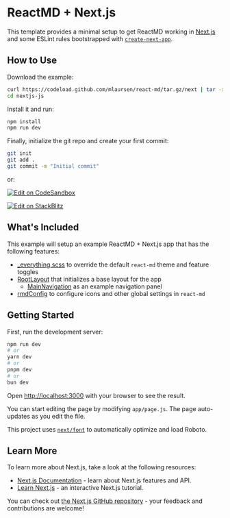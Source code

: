 # ReactMD + Next.js

This template provides a minimal setup to get ReactMD working in
[Next.js](https://nextjs.org) and some ESLint rules bootstrapped with
[`create-next-app`](https://nextjs.org/docs/app/api-reference/cli/create-next-app).

## How to Use

Download the example:

```bash
curl https://codeload.github.com/mlaursen/react-md/tar.gz/next | tar -xz --strip=2 react-md-next/examples/nextjs-js
cd nextjs-js
```

Install it and run:

```sh
npm install
npm run dev
```

Finally, initialize the git repo and create your first commit:

```sh
git init
git add .
git commit -m "Initial commit"
```

or:

[![Edit on CodeSandbox](https://codesandbox.io/static/img/play-codesandbox.svg)](https://codesandbox.io/p/sandbox/github/mlaursen/react-md/tree/next/examples/nextjs-js)

[![Edit on StackBlitz](https://developer.stackblitz.com/img/open_in_stackblitz.svg)](https://stackblitz.com/github/mlaursen/react-md/tree/next/examples/nextjs-js)

## What's Included

This example will setup an example ReactMD + Next.js app that has the following features:

- [\_everything.scss](./_everything.scss) to override the default `react-md` theme and feature toggles
- [RootLayout](./src/components/RootLayout.js) that initializes a base layout for the app
  - [MainNavigation](./src/components/MainNavigation.js) as an example navigation panel
- [rmdConfig](./src/rmdConfig.js) to configure icons and other global settings in `react-md`

## Getting Started

First, run the development server:

```bash
npm run dev
# or
yarn dev
# or
pnpm dev
# or
bun dev
```

Open [http://localhost:3000](http://localhost:3000) with your browser to see the result.

You can start editing the page by modifying `app/page.js`. The page auto-updates as you edit the file.

This project uses [`next/font`](https://nextjs.org/docs/app/building-your-application/optimizing/fonts) to automatically optimize and load Roboto.

## Learn More

To learn more about Next.js, take a look at the following resources:

- [Next.js Documentation](https://nextjs.org/docs) - learn about Next.js features and API.
- [Learn Next.js](https://nextjs.org/learn) - an interactive Next.js tutorial.

You can check out [the Next.js GitHub repository](https://github.com/vercel/next.js) - your feedback and contributions are welcome!
